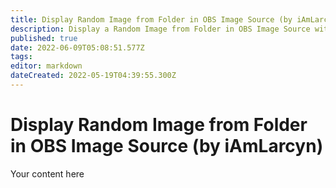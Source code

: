 ```yaml
---
title: Display Random Image from Folder in OBS Image Source (by iAmLarcyn)
description: Display a Random Image from Folder in OBS Image Source with Streamer.bot.
published: true
date: 2022-06-09T05:08:51.577Z
tags: 
editor: markdown
dateCreated: 2022-05-19T04:39:55.300Z
---
```


# Display Random Image from Folder in OBS Image Source (by iAmLarcyn)
Your content here